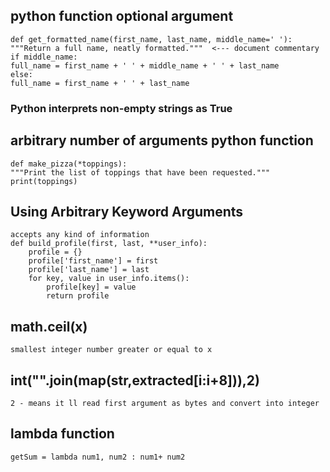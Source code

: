 ## python function optional argument 
    def get_formatted_name(first_name, last_name, middle_name=' '):  
    """Return a full name, neatly formatted."""  <--- document commentary  
    if middle_name:  
    full_name = first_name + ' ' + middle_name + ' ' + last_name  
    else:  
    full_name = first_name + ' ' + last_name    
### Python interprets non-empty strings as True

## arbitrary number of arguments python function 
    def make_pizza(*toppings):  
    """Print the list of toppings that have been requested."""  
    print(toppings)  
## Using Arbitrary Keyword Arguments 
    accepts any kind of information   
    def build_profile(first, last, **user_info):  
        profile = {}  
        profile['first_name'] = first  
        profile['last_name'] = last  
        for key, value in user_info.items():  
            profile[key] = value  
            return profile  

##  math.ceil(x)
    smallest integer number greater or equal to x

## int("".join(map(str,extracted[i:i+8])),2)  
    2 - means it ll read first argument as bytes and convert into integer  

## lambda function

    getSum = lambda num1, num2 : num1+ num2